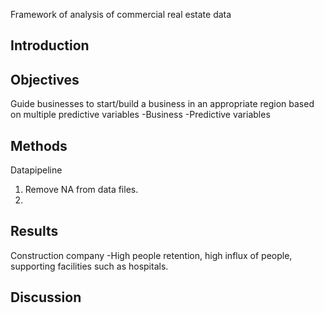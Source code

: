Framework of analysis of commercial real estate data

Introduction
-
Objectives
-
Guide businesses to start/build a business in an appropriate region based on multiple predictive variables
-Business
-Predictive variables

Methods
-

Datapipeline
1. Remove NA from data files.
2. 

Results
-
Construction company
-High people retention, high influx of people, supporting facilities such as hospitals.

Discussion
-
